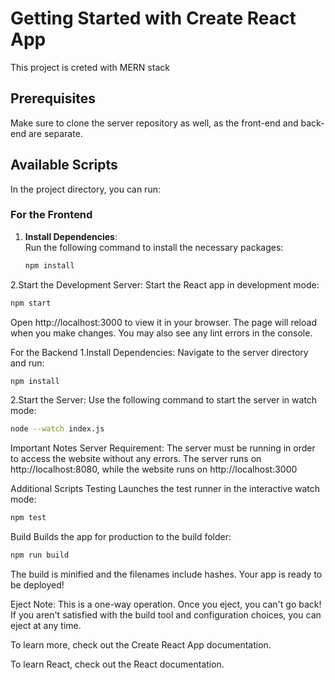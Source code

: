 # Getting Started with Create React App

This project is creted with  MERN stack

## Prerequisites

Make sure to clone the server repository as well, as the front-end and back-end are separate.

## Available Scripts

In the project directory, you can run:

### For the Frontend

1. **Install Dependencies**:  
   Run the following command to install the necessary packages:
   ```bash
   npm install

2.Start the Development Server:
Start the React app in development mode:
```bash
npm start
```
Open http://localhost:3000 to view it in your browser. The page will reload when you make changes. You may also see any lint errors in the console.

For the Backend
1.Install Dependencies:
Navigate to the server directory and run:
```bash
npm install
```
2.Start the Server:
Use the following command to start the server in watch mode:
```bash
node --watch index.js
```
Important Notes
 Server Requirement: The server must be running in order to access the website without any errors. The server runs on http://localhost:8080, while the website runs on http://localhost:3000

 Additional Scripts
Testing
Launches the test runner in the interactive watch mode:
```bash
npm test
```
Build
Builds the app for production to the build folder:
```bash
npm run build
```
The build is minified and the filenames include hashes. Your app is ready to be deployed!

Eject
Note: This is a one-way operation. Once you eject, you can't go back! If you aren't satisfied with the build tool and configuration choices, you can eject at any time.

To learn more, check out the Create React App documentation.

To learn React, check out the React documentation.
